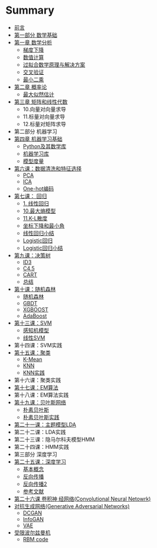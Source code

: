 # Summary

* [前言](README.md)
* [第一部分 数学基础](part1.md)
* [第一章 数学分析](math/analytic/introduction.md)
  * [梯度下降](math/analytic/gradient_descent.md)
  * [数值计算](math/analytic/shu-zhi-ji-suan.md)
  * [过拟合数学原理与解决方案](math/analytic/overfitting.md)
  * [交叉验证](math/analytic/cross-validation.md)
  * [最小二乘](math/analytic/least-square.md)
* [第二章 概率论](math/probability.md)
  * [最大似然估计](math/probability/mle.md)
* [第三章 矩阵和线性代数](math/matrix-linear.md)
  * 10.向量对向量求导
  * 11.标量对向量求导
  * 12.标量对矩阵求导
* 第二部分 机器学习
* [第四章 机器学习基础](ml/pythonml.md)
  * [Python及其数学库](ml/pythonml/pythonji-qi-shu-xue-ku.md)
  * [机器学习库](ml/pythonml/ji-qi-xue-xi-ku.md)
  * [模型度量](ml/pythonml/ml-metrics.md)
* [第六课：数据清洗和特征选择](di-liu-ke-ff1a-python-ji-chu-3-shu-ju-qing-xi-he-te-zheng-xuan-ze.md)
  * [PCA](ml/clean-feature/pca.md)
  * [ICA](ml/clean-feature/ica.md)
  * [One-hot编码](ml/clean-feature/one-hot.md)
* [第七课： 回归](di-qi-ke-ff1a-hui-gui.md)
  * [1.  线性回归](ml/regression/linear-regression.md)
  * [10.最大熵模型](ml/regression/max-entropy.md)
  * [11.K-L散度](ml/regression/kl.md)
  * [坐标下降和最小角](ml/regression/cordinate-angle.md)
  * [线性回归小结](ml/regression/linear-regression-summary.md)
  * [Logistic回归](ml/regression/logistic.md)
  * [Logistic回归小结](ml/regression/logistichui-gui-xiao-jie.md)
* [第九课：决策树](ml/decisiontree.md)
  * [ID3](ml/decisiontree/id3.md)
  * [C4.5](ml/decisiontree/c45.md)
  * [CART](ml/decisiontree/cart.md)
  * [总结](ml/decisiontree/summary.md)
* [第十课：随机森林](ml/forest.md)
  * [随机森林](ml/forest/random-forest.md)
  * [GBDT](ml/forest/gbdt.md)
  * [XGBOOST](ml/forest/xgboost.md)
  * [AdaBoost](ml/forest/adaboost.md)
* [第十三课：SVM](ml/svm.md)
  * [感知机模型](ml/svm/gan-zhi-ji-mo-xing.md)
  * [线性SVM](ml/svm/linear-svm.md)
* 第十四课：SVM实践
* [第十五课：聚类](ml/cluster.md)
  * [K-Mean](ml/cluster/kmeans.md)
  * [KNN](ml/cluster/KNN.md)
  * [KNN实践](ml/cluster/knnshi-jian.md)
* 第十六课：聚类实践
* [第十七课：EM算法](di-shi-qi-ke-ff1a-em-suan-fa.md)
* 第十八课：EM算法实践
* [第十九课：贝叶斯网络](ml/bayes.md)
  * [朴素贝叶斯](ml/bayes/po-su-bei-xie-si.md)
  * [朴素贝叶斯实践](ml/bayes/simple-bayes-use.md)
* [第二十一课：主题模型LDA](ml/lda.md)
* 第二十二课：LDA实践
* 第二十三课：隐马尔科夫模型HMM
* 第二十四课：HMM实践
* 第三部分 深度学习
* [第二十五课：深度学习](dl/introduction.md)
  * [基本概念](dl/ji-ben-gai-nian.md)
  * [反向传播](dl/introduction/back-propagation.md)
  * [反向传播2](dl/introduction/READ.md)
  * [参考文献](dl/reference.md)
* [第二十六课 卷积神 经网络\(Convolutional Neural Netowrk\)](dl/cnn/introduction.md)
* [对抗生成网络\(Generative Adversarial Networks\)](dl/gan/gan.md)
  * [DCGAN](dl/gan/dcgan.md)
  * [InfoGAN](dl/gan/infogan.md)
  * [VAE](dl/gan/vae.md)
* [受限波尔兹曼机](dl/rbm.md)
  * [RBM code](dl/rbm/rbm-code.md)

